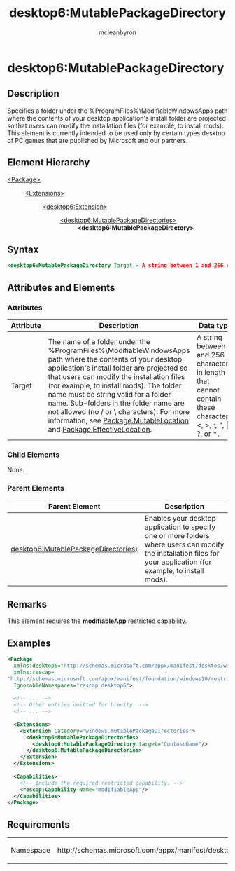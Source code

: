 ﻿---
author: mcleanbyron
title: desktop6:MutablePackageDirectory
description: Specifies a folder under the %ProgramFiles%\ModifiableWindowsApps path where the contents of your desktop application's install folder are projected so that users can modify the installation files (for example, to install mods).
ms.author: mcleans
ms.date: 04/19/2019
ms.topic: reference
keywords: windows 10, uwp, schema, manifest, desktop, extension 
ms.custom: 19H1
---

# desktop6:MutablePackageDirectory

## Description

Specifies a folder under the %ProgramFiles%\ModifiableWindowsApps path where the contents of your desktop application's install folder are projected so that users can modify the installation files (for example, to install mods). This element is currently intended to be used only by certain types desktop of PC games that are published by Microsoft and our partners.


## Element Hierarchy
<dl>
<dt><a href="element-package.md">&lt;Package&gt;</a></dt>
<dd>
<dl>
<dt><a href="element-extensions.md">&lt;Extensions&gt;</a></dt>
<dd>
<dl>
<dt><a href="element-desktop6-package-extension.md">&lt;desktop6:Extension&gt;</a></dt>
<dd>
<dl>
<dt><a href="element-desktop6-mutablepackagedirectories.md">&lt;desktop6:MutablePackageDirectories&gt;</a></dt>
<dd><b>&lt;desktop6:MutablePackageDirectory&gt;</b></dd>
</dl>
</dd>
</dl>
</dd>
</dl>
</dd>
</dl>


## Syntax
```xml
<desktop6:MutablePackageDirectory Target = A string between 1 and 256 characters in length that cannot contain these characters: <, >, :, ", |, ?, or *. />
```

## Attributes and Elements

### Attributes

| Attribute | Description | Data type | Required |
|-----------|-------------|-----------|----------|
| Target | The name of a folder under the %ProgramFiles%\ModifiableWindowsApps path where the contents of your desktop application's install folder are projected so that users can modify the installation files (for example, to install mods). The folder name must be string valid for a folder name. Sub-folders in the folder name are not allowed (no / or \ characters). For more information, see [Package.MutableLocation](https://docs.microsoft.com/uwp/api/windows.applicationmodel.package.mutablelocation) and [Package.EffectiveLocation](https://docs.microsoft.com/uwp/api/windows.applicationmodel.package.effectivelocation).  | A string between 1 and 256 characters in length that cannot contain these characters: <, >, :, ", \|, ?, or *. | Yes |

### Child Elements

None.

### Parent Elements

| Parent Element | Description |
|---------------|-------------|
| [desktop6:MutablePackageDirectories)](element-desktop6-mutablepackagedirectories.md) | Enables your desktop application to specify one or more folders where users can modify the installation files for your application (for example, to install mods). |


## Remarks

This element requires the **modifiableApp** [restricted capability](https://docs.microsoft.com/windows/uwp/packaging/app-capability-declarations#restricted-capabilities).

## Examples

```xml
<Package
  xmlns:desktop6="http://schemas.microsoft.com/appx/manifest/desktop/windows10/6"
  xmlns:rescap= 
"http://schemas.microsoft.com/appx/manifest/foundation/windows10/restrictedcapabilities"
  IgnorableNamespaces="rescap desktop6">
 
  <!-- ... -->
  <!-- Other entries omitted for brevity. -->
  <!-- ... -->
 
  <Extensions> 
    <Extension Category="windows.mutablePackageDirectories">
      <desktop6:MutablePackageDirectories>
        <desktop6:MutablePackageDirectory target="ContosoGame"/>
      </desktop6:MutablePackageDirectories>
    </Extension>
  </Extensions>
 
  <Capabilities>
    <!-- Include the required restricted capability. -->
    <rescap:Capability Name="modifiableApp"/>
  </Capabilities>
</Package>
```

## Requirements

<table>
<colgroup>
<col width="50%" />
<col width="50%" />
</colgroup>
<tbody>
<tr class="odd">
<td><p>Namespace</p></td>
<td><p>http://schemas.microsoft.com/appx/manifest/desktop/windows10/6</p></td>
</tr>
</tbody>
</table>
